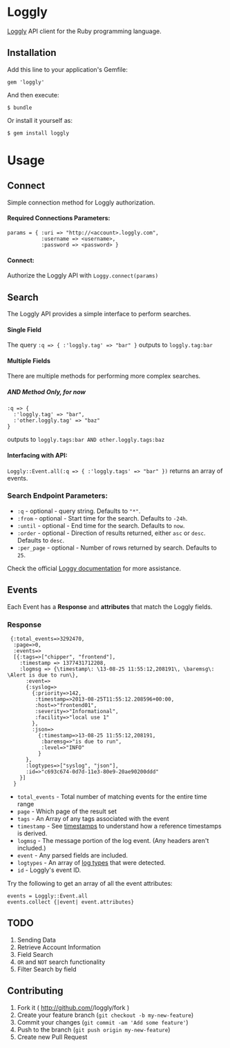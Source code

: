 # Loggly

[Loggly](www.loggly.com) API client for the Ruby programming language.

## Installation

Add this line to your application's Gemfile:

    gem 'loggly'

And then execute:

    $ bundle

Or install it yourself as:

    $ gem install loggly

# Usage

## Connect

Simple connection method for Loggly authorization.

#### Required Connections Parameters:

    params = { :uri => "http://<account>.loggly.com",
               :username => <username>,
               :password => <password> }

#### Connect:

Authorize the Loggly API with `Loggy.connect(params)`

## Search

The Loggly API provides a simple interface to perform searches.

#### Single Field

The query `:q => { :'loggly.tag' => "bar" }` outputs to `loggly.tag:bar`

#### Multiple Fields

There are multiple methods for performing more complex searches.

##### AND Method Only, for now

    :q => {
      :'loggly.tag' => "bar",
      :'other.loggly.tag' => "baz"
    }

outputs to `loggly.tags:bar AND other.loggly.tags:baz`


#### Interfacing with API:

`Loggly::Event.all(:q => { :'loggly.tags' => "bar" })` returns an array of events.

### Search Endpoint Parameters:

* `:q` - optional - query string. Defaults to `"*"`.
* `:from` - optional - Start time for the search. Defaults to `-24h`.
* `:until` - optional - End time for the search. Defaults to `now`.
* `:order` - optional - Direction of results returned, either `asc` or `desc`. Defaults to `desc`.
* `:per_page` - optional - Number of rows returned by search. Defaults to `25`.

Check the official [Loggy documentation](https://www.loggly.com/docs/api-retrieving-data/) for more assistance.

## Events

Each Event has a **Response** and **attributes** that match the Loggly fields.

### Response

     {:total_events=>3292470,
      :page=>0,
      :events=>
      [{:tags=>["chipper", "frontend"],
        :timestamp => 1377431712208,
        :logmsg => {\timestamp\: \13-08-25 11:55:12,208191\, \baremsg\: \Alert is due to run\},
          :event=>
          {:syslog=>
            {:priority=>142,
             :timestamp=>2013-08-25T11:55:12.208596+00:00,
             :host=>"frontend01",
             :severity=>"Informational",
             :facility=>"local use 1"
            },
            :json=>
              {:timestamp=>13-08-25 11:55:12,208191,
               :baremsg=>"is due to run",
               :level=>"INFO"
              }
          },
          :logtypes=>["syslog", "json"],
          :id=>"c693c674-0d7d-11e3-80e9-20ae90200ddd"
        }]
      }


* `total_events` - Total number of matching events for the entire time range
* `page` - Which page of the result set
* `tags` - An Array of any tags associated with the event
* `timestamp` - See [timestamps](https://www.loggly.com/docs/timestamps/) to understand how a reference timestamps is derived.
* `logmsg` - The message portion of the log event. (Any headers aren't included.)
* `event` - Any parsed fields are included.
* `logtypes` - An array of [log types](https://www.loggly.com/docs/log-types/) that were detected.
* `id` - Loggly's event ID.

Try the following to get an array of all the event attributes:

    events = Loggly::Event.all
    events.collect {|event| event.attributes}

## TODO

1. Sending Data
2. Retrieve Account Information
3. Field Search
4. `OR` and `NOT` search functionality
5. Filter Search by field


## Contributing

1. Fork it ( http://github.com/<my-github-username>/loggly/fork )
2. Create your feature branch (`git checkout -b my-new-feature`)
3. Commit your changes (`git commit -am 'Add some feature'`)
4. Push to the branch (`git push origin my-new-feature`)
5. Create new Pull Request
